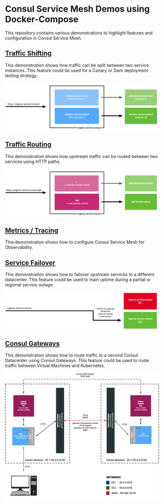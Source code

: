 # Consul Service Mesh Demos using Docker-Compose
This repository contains various demonstrations to highlight features and configuration in Consul Service Mesh.

## [Traffic Shifting](traffic_split/)
This demonstration shows how traffic can be split between two service instances. This feature could be used for a Canary or Dark deployment testing strategy.

![](traffic_split/images/shifting_1.png)

## [Traffic Routing](traffic_routing/)
This demonstration shows how upstream traffic can be routed between two services using HTTP paths.

![](traffic_routing/images/routing.png)

## [Metrics / Tracing](metrics_tracing/)
This demonstration shows how to configure Consul Service Mesh for Observability.


## [Service Failover](failover/)
This demonstration shows how to failover upstream services to a different datacenter. This feature could be used to main uptime during a partial or regional service outage.

![](failover/images/failover.png)

## [Consul Gateways](gateways/)
This demonstration shows how to route traffic to a second Consul Datacenter using Consul Gateways. This feature could be used to route traffic between Virtual Machines and Kubernetes.

![](gateways/images/gateways.png)
